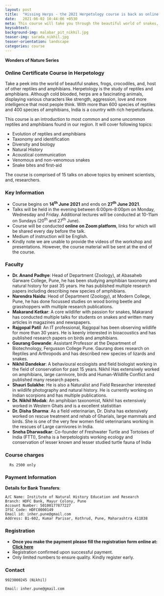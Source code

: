 ```yaml
---
layout: post
title:  "Hissing Herps - the 2021 Herpetology course is back as online course. Register now."
date:   2021-06-02 10:44:06 +0530
meta: This course will take you through the beautiful world of snakes, frogs, geckos and crocodiles, and all other herps. Herpetology is the study of reptiles and amphibians. Although cold blooded, herps are a fascinating animals, displaying various characters like strength, aggression, love and more intelligence that most people think. This online course, starting on 14th June, comprises of 15 talks on above topics by eminent scientists and researchers.
keysubtext: 
background-img: malabar_pit_nikhil.jpg
teaser-img: sarada_nikhil.jpg
teaser-orientation: landscape
categories: course
---
```


**Wonders of Nature Series**

### Online Certificate Course in Herpetology

Take a peek into the world of beautiful snakes, frogs, crocodiles, and, host of other
reptiles and amphibians. Herpetology is the study of reptiles and amphibians.
Although cold blooded, herps are a fascinating animals, displaying various
characters like strength, aggression, love and more intelligence that most
people think. With more than 600 species of reptiles and 400 species of
amphibians, India is a country with rich herpetofauna.

This course is an introduction to most common and some uncommon reptiles and
amphibians found in our region. It will cover following topics:

+ Evolution of reptiles and amphibians
+ Taxonomy and identification
+ Diversity and biology
+ Natural History
+ Acoustical communication
+ Venomous and non-venomous snakes
+ Snake bites and first-aid

The course is comprised of 15 talks on above topics by eminent scientists, and,
researchers.


### Key Information ###
+ Course begins on __14<sup>th</sup> June 2021__ and ends on __27<sup>th</sup> June 2021__.
+ Talks will be held in the evening between 6:00pm-8:00pm on Monday, Wednesday and Friday. Additional lectures will be conducted at 10-11am on Sundays (20<sup>th</sup> and 27<sup>th</sup> June).
+ Course will be conducted **online on Zoom platform**, links for which will be shared every day before the talk.
+ Medium of instruction will be English.
+ Kindly note we are unable to provide the videos of the workshop and presentations. However, the course material will be sent at the end of the course.

### Faculty
+ **Dr. Anand Padhye**: Head of Department (Zoology), at Abasaheb Garware College, Pune, he has been studying amphibian taxonomy and natural history for past 35 years. He has published multiple research papers including describing new species of amphibians.
+ **Narendra Naidu**: Heod of Department (Zoology), at Modern College, Pune, he has done focussed studies on wood boring beetle and grasshoppers with multiple research publications. 
+ **Makarand Ketkar**: A core wildlifer with passion for snakes, Makarand has conducted multiple talks for students on snakes and written many articles in magazines and newspapers.
+ **Rajgopal Patil**: An IT professional, Rajgopal has been observing wildlife for more than 30 years. He is keenly interested in bioacoustics and has published research papers on birds and amphibians. 
+ **Gaurang Gowande**: Assistant Professor at the Department of Biotechnology, Fergusson College Pune. Gaurang does research on Reptiles and Arthropods and has described new species of lizards and snakes.
+ **Nikhil Dandekar**: A behavioural ecologists and field biologist working in the field of conservation for past 15 years. Nikhil Has extensively worked on amphibians, large carnivore, birds and Human-Wildlife Conflict and published many research papers.
+ **Shauri Sulakhe**: He is also a Naturalist and Field Researcher interested in wildlife photography and natural history. He is currently working on Indian scorpions and has multiple publications. 
+ **Dr. Nikhil Modak**: An amphibian taxonomist, Nikhil has extensively worked in Western Ghats and is a excellent statistitian 
+ **Dr. Disha Sharma**: As a field veterinarian, Dr. Disha has extensively worked on rescue treatment and rehab of Gharials, large mammals and birds. She is one of the very few women field veterinarians working in the rescues of Large carnivores in India.  
+ **Sneha Dharwadkar**: Co-founder of Freshwater Turtle and Tortoises of India (FTTI), Sneha is a herpetologists working ecology and conservation of lesser known and lesser studied turtle fauna of India

### Course charges
      Rs 2500 only

### Payment Information

**Details for Bank Transfers**:

    A/C Name: Institute of Natural History Education and Research
    Branch: HDFC Bank, Mayur Colony, Pune
    Account Number: 50100177877227
    IFSC Code: HDFC0000149
    Email id: inher.pune@gmail.com
    Address: B1-602, Kumar Parisar, Kothrud, Pune, Maharashtra 411038
    

### Registration
+ **Once you make the payment please fill the registration form online at: [Click here](https://forms.gle/Cixihu9xwHVkFsVF7)**
+ Registration confirmed upon successful payment.
+ Only limited numbers to ensure quality. Kindly register early.


### Contact
    9923000245 (Nikhil)
    
    Email: inher.pune@gmail.com
